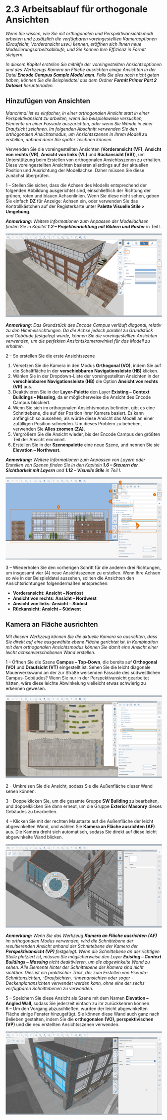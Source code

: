 # 2.3 Arbeitsablauf für orthogonale Ansichten

_Wenn Sie wissen, wie Sie mit orthogonalen und Perspektivansichtsmodi arbeiten und zusätzlich die verfügbaren voreingestellten Kameraoptionen (Draufsicht, Vorderansicht usw.) kennen, eröffnen sich Ihnen neue Modellierungsarbeitsabläufe, und Sie können Ihre Effizienz in FormIt steigern._

_In diesem Kapitel erstellen Sie mithilfe der voreingestellten Ansichtsoptionen und des Werkzeugs Kamera an Fläche ausrichten einige Ansichten in der Datei_ _**Encode Campus Sample Model.axm**. Falls Sie dies noch nicht getan haben, können Sie die Beispieldatei aus dem Ordner_ _**FormIt Primer Part 2 Dataset** herunterladen._

## Hinzufügen von Ansichten

_Manchmal ist es einfacher, in einer orthogonalen Ansicht statt in einer Perspektivansicht zu arbeiten, wenn Sie beispielsweise versuchen, Elemente an einer Fassade auszurichten, oder wenn Sie Wände in einer Draufsicht zeichnen. Im folgenden Abschnitt verwenden Sie den orthogonalen Ansichtsmodus, um Ansichtsszenen in Ihrem Modell zu erstellen, anhand derer Sie später zeichnen können._

Verwenden Sie die voreingestellten Ansichten (**Vorderansicht (VF)**, **Ansicht von rechts (VR)**, **Ansicht von links (VL)** und **Rückansicht (VB)**), um Unterstützung beim Erstellen von orthogonalen Ansichtsszenen zu erhalten. Diese voreingestellten Ansichten basieren allerdings auf der aktuellen Position und Ausrichtung der Modellachse. Daher müssen Sie diese zunächst überprüfen.

1 – Stellen Sie sicher, dass die Achsen des Modells entsprechend der folgenden Abbildung ausgerichtet sind, einschließlich der Richtung der grünen, roten und blauen Achsenlinien. Wenn Sie diese nicht sehen, geben Sie einfach **DZ** für Anzeige: Achsen ein, oder verwenden Sie das Kontrollkästchen auf der Registerkarte unter **Palette Visuelle Stile > Umgebung**.

_**Anmerkung:**_ _Weitere Informationen zum Anpassen der Modellachsen finden Sie in Kapitel_ _**1.2 – Projekteinrichtung mit Bildern und Raster**_ in Teil I.

![](<../../.gitbook/assets/0 (7).png>)

_**Anmerkung:** Das Grundstück des Encode Campus verläuft diagonal, relativ zu den Himmelsrichtungen. Da die Achse jedoch parallel zu Grundstück und Gebäude festgelegt wurde, können Sie die voreingestellten Ansichten verwenden, um die perfekten Ansichtskamerawinkel für das Modell zu erhalten._

2 – So erstellen Sie die erste Ansichtsszene

1. Versetzen Sie die Kamera in den Modus **Orthogonal (VO)**, indem Sie auf die Schaltfläche in der **verschiebbaren Navigationsleiste (HB)** klicken.
2. Wählen Sie in der Dropdown-Liste der voreingestellten Ansichten in der **verschiebbaren Navigationsleiste (HB)** die Option **Ansicht von rechts (VR)** aus.
3. Deaktivieren Sie in der **Layer-Palette** den Layer **Existing – Context Buildings – Massing**, da er möglicherweise die Ansicht des Encode Campus blockiert.
4. Wenn Sie sich im orthogonalen Ansichtsmodus befinden, gibt es eine Schnittebene, die auf der Position Ihrer Kamera basiert. Es kann anfänglich so aussehen, als würde diese Ansicht das Modell an einer zufälligen Position schneiden. Um dieses Problem zu beheben, verwenden Sie **Alles zoomen (ZA)**.
5. Vergrößern Sie die Ansicht wieder, bis der Encode Campus den größten Teil der Ansicht einnimmt.
6. Erstellen Sie in der **Szenenpalette** eine neue Szene, und nennen Sie sie **Elevation – Northwest**.

_**Anmerkung:**_ _Weitere Informationen zum Anpassen von Layern oder Erstellen von Szenen finden Sie in den Kapiteln_ _**1.6 – Steuern der Sichtbarkeit mit Layern**_ _und_ _**1.12 – Visuelle Stile** in Teil I._

![](<../../.gitbook/assets/1 (10) (1).png>)

3 – Wiederholen Sie den vorherigen Schritt für die anderen drei Richtungen, um insgesamt vier (4) neue Ansichtsszenen zu erstellen. Wenn Ihre Achsen so wie in der Beispieldatei aussehen, sollten die Ansichten den Ansichtsrichtungen folgendermaßen entsprechen:

* **Vorderansicht**: **Ansicht – Nordost**
* **Ansicht von rechts**: **Ansicht – Nordwest**
* **Ansicht von links**: **Ansicht – Südost**
* **Rückansicht**: **Ansicht – Südwest**

## **Kamera an Fläche ausrichten**

_Mit diesem Werkzeug können Sie die aktuelle Kamera so ausrichten, dass Sie direkt auf eine ausgewählte ebene Fläche gerichtet ist. In Kombination mit dem orthogonalen Ansichtsmodus können Sie damit eine Ansicht einer leicht achsenverschobenen Wand erstellen._

1 – Öffnen Sie die Szene **Campus – Top-Down**, die bereits auf **Orthogonal (VO)** und **Draufsicht (VT)** eingestellt ist. Sehen Sie die leicht diagonale Mauerwerkswand an der zur Straße weisenden Fassade des südwestlichen Campus-Gebäudes? Wenn Sie nur in der Perspektivansicht gearbeitet hätten, wäre diese leichte Abwinkelung vielleicht etwas schwierig zu erkennen gewesen.

![](<../../.gitbook/assets/2 (8) (1).png>)

2 – Umkreisen Sie die Ansicht, sodass Sie die Außenfläche dieser Wand sehen können.

3 – Doppelklicken Sie, um die gesamte Gruppe **SW Building** zu bearbeiten, und doppelklicken Sie dann erneut, um die Gruppe **Exterior Masonry** dieses Gebäudes zu bearbeiten.

4 – Klicken Sie mit der rechten Maustaste auf die Außenfläche der leicht abgewinkelten Wand, und wählen Sie **Kamera an Fläche ausrichten (AF)** aus. Die Kamera dreht sich automatisch, sodass Sie direkt auf diese leicht abgewinkelte Wand blicken.

![](<../../.gitbook/assets/3 (9).png>)

_**Anmerkung:**_ _Wenn Sie das Werkzeug_ _**Kamera an Fläche ausrichten**_ _**(AF)**_ _im orthogonalen Modus verwenden, wird die Schnittebene der resultierenden Ansicht anhand der Schnittebene der Kamera der_ _**Perspektivansicht (VP)**_ _festgelegt. Wenn die Schnittebene an der richtigen Stelle platziert ist, müssen Sie möglicherweise den Layer_ _**Existing – Context Buildings – Massing**_ _nicht deaktivieren, um die abgewinkelte Wand zu sehen. Alle Elemente hinter der Schnittebene der Kamera sind nicht sichtbar. Dies ist ein praktischer Trick, der zum Erstellen von Pseudo-Schnittansichten, -Draufsichten, -Innenansichten oder sogar -Deckenplanansichten verwendet werden kann, ohne eine der sechs verfügbaren Schnittebenen zu verwenden._

5 – Speichern Sie diese Ansicht als Szene mit dem Namen **Elevation – Angled Wall**, sodass Sie jederzeit einfach zu ihr zurückkehren können.\
6 – Um den Vorgang abzuschließen, wurden der leicht abgewinkelten Fläche einige Fenster hinzugefügt. Sie können diese Wand auch ganz nach Belieben gestalten, indem Sie die **orthogonalen (VO), perspektivischen (VP)** und die neu erstellten Ansichtsszenen verwenden.

![SW Building with six (6) new windows added along the angled face.](<../../.gitbook/assets/4 (10) (1).png>)
